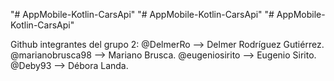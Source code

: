 "# AppMobile-Kotlin-CarsApi" 
"# AppMobile-Kotlin-CarsApi" 
"# AppMobile-Kotlin-CarsApi" 

Github integrantes del grupo 2:
@DelmerRo  --> Delmer Rodríguez Gutiérrez. 
@marianobrusca98   --> Mariano Brusca.
@eugeniosirito  --> Eugenio Sirito.
@Deby93   --> Débora Landa.
